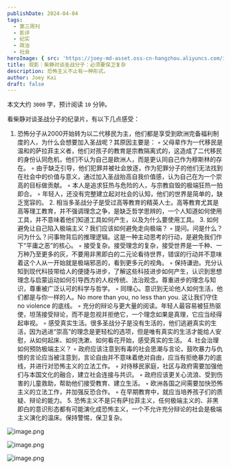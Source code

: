 ```yaml
---
publishDate: 2024-04-04
tags:
  - 第三周刊
  - 影评
  - 纪实
  - 政治
  - 社会
heroImage: { src: 'https://joey-md-asset.oss-cn-hangzhou.aliyuncs.com/img/202411202010647.png', inferSize: true}
title: 观影｜柴静对谈圣战分子：必须要保卫复杂
description: 恐怖主义不止有一种形式。
author: Joey Kai
draft: false
---
```


本文大约 `3000` 字，预计阅读 `10` 分钟。

看柴静对谈圣战分子的纪录片，有以下几点感受：
1.	恐怖分子从2000开始转为以二代移民为主，他们都是享受到欧洲完备福利制度的人，为什么会想要加入圣战呢？其原因主要是：
	◦	父母辈作为一代移民是温和的萨拉菲主义者，他们对孩子的教育是宗教隔离式的，这造成了二代移民的身份认同危机，他们不认为自己是欧洲人，而是更认同自己作为穆斯林的存在。
	◦	由于缺乏引导，他们犯罪并被社会放逐，作为犯罪分子的他们无法找到在社会中的价值与意义，通过加入圣战抬高自我价值感，认为自己在为一个崇高的目标做贡献。
	◦	本人是追求狂热与危险的人，与宗教自毁的极端狂热一拍即合。
	◦	年轻人，还没有完整建立起对社会的认知，他们的世界是简单的，缺乏宽容的。
	2.	相当多圣战分子是受过高等教育的精英人士。高等教育尤其是高等理工教育，并不强调理念之争，是缺乏哲学思辨的，一个人知道如何使用工具，并不意味着他们知道工具如何产生，以及为什么要使用工具。
	3.	如何避免让自己陷入极端主义？我们应该如何避免走向极端？
	◦	提问。问是什么？问为什么？问事物背后的推理逻辑。这是一种主动思考的行动，是避免我们作下“平庸之恶”的核心。
	◦	接受复杂。接受理念的复杂，接受世界是一千种、一万种乃至更多的灰，不要用非黑即白的二元论看待世界，错误的行动并不意味着这个人从一开始就是极端邪恶的，看到更多元的视角。
	◦	保持谦逊。充分认知到现代科技带给人的便捷与进步，了解这些科技进步如何产生，认识到思想理念与启蒙运动如何引导西方的人权传统、法治观念。尊重进步的理念与知识，尊重被广泛认可的科学与哲学。
	◦	同理心。意识到无论他人如何生活，他们都是与你一样的人。No more than you, no less than you. 这让我们守住 no violence 的底线。
	◦	充分的辩论与更大量的阅读。年轻人最容易被狂热驱使，坦荡接受辩论，而不是忽视并拒绝它，一个理念如果是真理，它应当经得起审视。
	◦	感受真实生活。很多圣战分子是没有生活的，他们逃避真实的生活，因为逃进“崇高”的理念是更轻松的选项，但是唯有真实的生活才能给人安慰，从如何起床、如何洗漱、如何看花开始，感受真实的生活。
	4.	社会治理如何预防极端主义？
	◦	政府应该注意到有毒的社会思潮与言论，鼓吹暴力与仇恨的言论应当被注意到，言论自由并不意味着绝对自由，应当有拒绝暴力的底线，并进行对恐怖主义的立法工作。
	◦	对待移民家庭，社区与政府需要加强他们与本国文化的融合，建立社会连接与共识。
	◦	政府应该更关心流浪、受到伤害的儿童救助，帮助他们接受教育、建立生活。
	◦	欧洲各国之间需要加快恐怖主义的立法工作，并加强反恐合作。
	◦	在早期教育中，就应当培养孩子们的质疑、辩论的能力。
	5.	恐怖主义不是只有萨拉菲主义，任何极端主义的、非黑即白的意识形态都有可能演化成恐怖主义，一个不允许充分辩论的社会是极端主义演化的温床。保持警惕，保卫复杂。

![image.png](https://joey-md-asset.oss-cn-hangzhou.aliyuncs.com/img/202412172242756.png)

![image.png](https://joey-md-asset.oss-cn-hangzhou.aliyuncs.com/img/202412172242733.png)

![image.png](https://joey-md-asset.oss-cn-hangzhou.aliyuncs.com/img/202412172243905.png)


